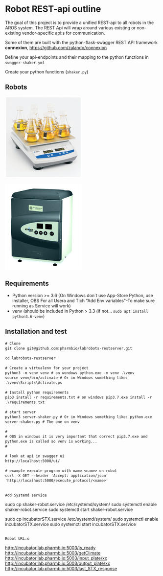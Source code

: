 # Robot REST-api outline
The goal of this project is to provide a unified REST-api to all robots in the AROS system. The REST Api will wrap around various existing or non-existing vendor-specific api:s for communication.

Some of them are built with the python-flask-swagger REST API framework **connexion**, https://github.com/zalando/connexion

Define your api-endpoints and their mapping to the python functions in `swagger-shaker.yml`

Create your python functions (`shaker.py`)

## Robots
<img width=250 src=images/fisherbrand-shaker.jpg></img>
<br><br>
<img width=250 src=images/incubator.JPG></img>

## Requirements
- Python version >= 3.6 (On Windows don´t use App-Store Python, use installer, OBS For all Usera and Tich "Add Env variables"-To make sure running as Service will work)
- venv (should be included in Python > 3.3 (if not... `sudo apt install python3.6-venv`)

## Installation and test
```
# Clone
git clone git@github.com:pharmbio/labrobots-restserver.git

cd labrobots-restserver

# Create a virtualenv for your project
python3 -m venv venv # on wondows python.exe -m venv .\venv
source venv/bin/activate # Or in Windows something like: .\venv\Scripts\Activate.ps

# Install python requirements
pip3 install -r requirements.txt # on windows pip3.7.exe install -r .\requirements.txt

# start server
python3 server-shaker.py # Or in Windows something like: python.exe server-shaker.py # The one on venv

#
# OBS in windows it is very important that correct pip3.7.exe and python.exe is called so venv is working...
#

# look at api in swagger ui
http://localhost:5000/ui/

# example execute program with name <name> on robot
curl -X GET --header 'Accept: application/json' 'http://localhost:5000/execute_protocol/<name>'


Add Systemd service
```
sudo cp shaker-robot.service /etc/systemd/system/
sudo systemctl enable shaker-robot.service
sudo systemctl start shaker-robot.service

sudo cp incubatorSTX.service /etc/systemd/system/
sudo systemctl enable incubatorSTX.service
sudo systemctl start incubatorSTX.service
```

Robot URL:s
```
http://incubator.lab.pharmb.io:5003/is_ready
http://incubator.lab.pharmb.io:5003/getClimate
http://incubator.lab.pharmb.io:5003/input_plate/xx
http://incubator.lab.pharmb.io:5003/output_plate/xx
http://incubator.lab.pharmb.io:5003/last_STX_response

```


